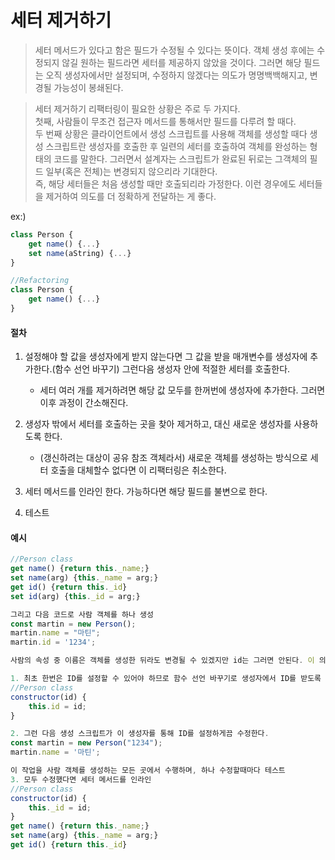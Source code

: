# 세터 제거하기

> 세터 메서드가 있다고 함은 필드가 수정될 수 있다는 뜻이다. 객체 생성 후에는 수정되지 않길 원하는 필드라면 세터를 제공하지 않았을 것이다. 그러면 해당 필드는 오직 생성자에서만 설정되며, 수정하지 않겠다는 의도가 명명백백해지고, 변경될 가능성이 봉쇄된다.

> 세터 제거하기 리팩터링이 필요한 상황은 주로 두 가지다.<br> 첫째, 사람들이 무조건 접근자 메서드를 통해서만 필드를 다루려 할 때다. <br>두 번째 상황은 클라이언트에서 생성 스크립트를 사용해 객체를 생성할 때다 생성 스크립트란 생성자를 호출한 후 일련의 세터를 호출하여 객체를 완성하는 형태의 코드를 말한다. 그러면서 설계자는 스크립트가 완료된 뒤로는 그객체의 필드 일부(혹은 전체)는 변경되지 않으리라 기대한다.<br> 즉, 해당 세터들은 처음 생성할 때만 호출되리라 가정한다. 이런 경우에도 세터들을 제거하여 의도를 더 정확하게 전달하는 게 좋다.

ex:)

```js
class Person {
    get name() {...}
    set name(aString) {...}
}

//Refactoring
class Person {
    get name() {...}
}
```

#### 절차

1. 설정해야 할 값을 생성자에게 받지 않는다면 그 값을 받을 매개변수를 생성자에 추가한다.(함수 선언 바꾸기) 그런다음 생성자 안에 적절한 세터를 호출한다.

   - 세터 여러 개를 제거하려면 해당 값 모두를 한꺼번에 생성자에 추가한다. 그러면 이후 과정이 간소해진다.

2. 생성자 밖에서 세터를 호출하는 곳을 찾아 제거하고, 대신 새로운 생성자를 사용하도록 한다.
   - (갱신하려는 대상이 공유 참조 객체라서) 새로운 객체를 생성하는 방식으로 세터 호출을 대체할수 없다면 이 리팩터링은 취소한다.
3. 세터 메서드를 인라인 한다. 가능하다면 해당 필드를 불변으로 한다.
4. 테스트

#### 예시

```js
//Person class
get name() {return this._name;}
set name(arg) {this._name = arg;}
get id() {return this._id}
set id(arg) {this._id = arg;}

그리고 다음 코드로 사람 객체를 하나 생성
const martin = new Person();
martin.name = "마틴";
martin.id = '1234';

사람의 속성 중 이름은 객체를 생성한 뒤라도 변경될 수 있겠지만 id는 그러면 안된다. 이 의도를 명확히 알리기 위해 ID 세터를 없애보자.

1. 최초 한번은 ID를 설정할 수 있어야 하므로 함수 선언 바꾸기로 생성자에서 ID를 받도록 한다.
//Person class
constructor(id) {
    this.id = id;
}

2. 그런 다음 생성 스크립트가 이 생성자를 통해 ID를 설정하게끔 수정한다.
const martin = new Person("1234");
martin.name = '마틴';

이 작업을 사람 객체를 생성하는 모든 곳에서 수행하며, 하나 수정할때마다 테스트
3. 모두 수정했다면 세터 메서드를 인라인
//Person class
constructor(id) {
    this._id = id;
}
get name() {return this._name;}
set name(arg) {this._name = arg;}
get id() {return this._id}
```
